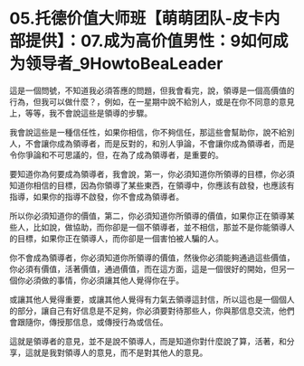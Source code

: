 # 05.托德价值大师班【萌萌团队-皮卡内部提供】：07.成为高价值男性：9如何成为领导者_9HowtoBeaLeader

這是一個問號，不知道我必須答應的問題，但我會看完，說，領導是一個高價值的行為，但我可以做什麼？，例如，在一星期中說不給別人，或是在你不同意的意見上，等等，我不會說這些是領導的步驟。

我會說這些是一種信任性，如果你相信，你不夠信任，那這些會幫助你，說不給別人，不會讓你成為領導者，而是反對的，和別人爭論，不會讓你成為領導者，而是令你爭論和不可思議的，但，在為了成為領導者，是重要的。

要知道你為何要成為領導者，我會說，第一，你必須知道你所領導的目標，你必須知道你相信的目標，因為你領導了某些東西，在領導中，你應該有啟發，也應該有指導，如果你的指導不啟發，你不會成為領導者。

所以你必須知道你的價值，第二，你必須知道你所領導的價值，如果你正在領導某些人，比如說，做協助，而你卻是一個不領導者，並不相信，那並不是你能領導人的目標，如果你正在領導人，而你卻是一個害怕被人騙的人。

你不會成為領導者，你必須知道你所領導的價值，然後你必須能夠通過這些價值，你必須有價值，活著價值，通過價值，而在這方面，這是一個很好的開始，但另一個你必須做的事情，你必須讓其他人覺得你在乎。

或讓其他人覺得重要，或讓其他人覺得有力氣去領導這封信，所以這也是一個個人的部分，讓自己有好信息是不足夠，你必須要對待那些人，你與那信息交流，他們會跟隨你，傳授那信息，或傳授行為或信任。

這就是領導者的意見，並不是說不領導人，而是知道你對什麼說了算，活著，和分享，這就是我對領導人的意見，而不是對其他人的意見。